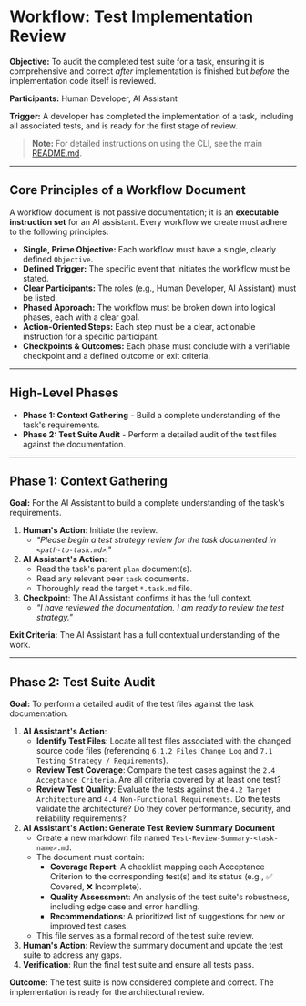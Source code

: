 # Workflow: Test Implementation Review

**Objective:** To audit the completed test suite for a task, ensuring it is comprehensive and correct _after_ implementation is finished but _before_ the implementation code itself is reviewed.

**Participants:** Human Developer, AI Assistant

**Trigger:** A developer has completed the implementation of a task, including all associated tests, and is ready for the first stage of review.

> **Note:** For detailed instructions on using the CLI, see the main [README.md](../../README.md).

---

## Core Principles of a Workflow Document

A workflow document is not passive documentation; it is an **executable instruction set** for an AI assistant. Every workflow we create must adhere to the following principles:

- **Single, Prime Objective:** Each workflow must have a single, clearly defined `Objective`.
- **Defined Trigger:** The specific event that initiates the workflow must be stated.
- **Clear Participants:** The roles (e.g., Human Developer, AI Assistant) must be listed.
- **Phased Approach:** The workflow must be broken down into logical phases, each with a clear goal.
- **Action-Oriented Steps:** Each step must be a clear, actionable instruction for a specific participant.
- **Checkpoints & Outcomes:** Each phase must conclude with a verifiable checkpoint and a defined outcome or exit criteria.

---

## High-Level Phases

- **Phase 1: Context Gathering** - Build a complete understanding of the task's requirements.
- **Phase 2: Test Suite Audit** - Perform a detailed audit of the test files against the documentation.

---

## Phase 1: Context Gathering

**Goal:** For the AI Assistant to build a complete understanding of the task's requirements.

1.  **Human's Action**: Initiate the review.
    - _"Please begin a test strategy review for the task documented in `<path-to-task.md>`."_
2.  **AI Assistant's Action**:
    - Read the task's parent `plan` document(s).
    - Read any relevant peer `task` documents.
    - Thoroughly read the target `*.task.md` file.
3.  **Checkpoint**: The AI Assistant confirms it has the full context.
    - _"I have reviewed the documentation. I am ready to review the test strategy."_

**Exit Criteria:** The AI Assistant has a full contextual understanding of the work.

---

## Phase 2: Test Suite Audit

**Goal:** To perform a detailed audit of the test files against the task documentation.

1.  **AI Assistant's Action**:
    - **Identify Test Files**: Locate all test files associated with the changed source code files (referencing `6.1.2 Files Change Log` and `7.1 Testing Strategy / Requirements`).
    - **Review Test Coverage**: Compare the test cases against the `2.4 Acceptance Criteria`. Are all criteria covered by at least one test?
    - **Review Test Quality**: Evaluate the tests against the `4.2 Target Architecture` and `4.4 Non-Functional Requirements`. Do the tests validate the architecture? Do they cover performance, security, and reliability requirements?
2.  **AI Assistant's Action: Generate Test Review Summary Document**
    - Create a new markdown file named `Test-Review-Summary-<task-name>.md`.
    - The document must contain:
      - **Coverage Report**: A checklist mapping each Acceptance Criterion to the corresponding test(s) and its status (e.g., ✅ Covered, ❌ Incomplete).
      - **Quality Assessment**: An analysis of the test suite's robustness, including edge case and error handling.
      - **Recommendations**: A prioritized list of suggestions for new or improved test cases.
    - This file serves as a formal record of the test suite review.
3.  **Human's Action**: Review the summary document and update the test suite to address any gaps.
4.  **Verification**: Run the final test suite and ensure all tests pass.

**Outcome:** The test suite is now considered complete and correct. The implementation is ready for the architectural review.
